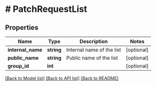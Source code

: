 # # PatchRequestList

## Properties

Name | Type | Description | Notes
------------ | ------------- | ------------- | -------------
**internal_name** | **string** | Internal name of the list | [optional] 
**public_name** | **string** | Public name of the list | [optional] 
**group_id** | **int** |  | [optional] 

[[Back to Model list]](../../README.md#documentation-for-models) [[Back to API list]](../../README.md#documentation-for-api-endpoints) [[Back to README]](../../README.md)


